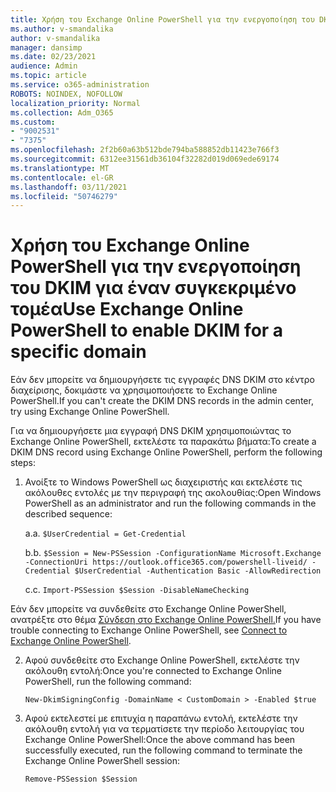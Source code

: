 ```yaml
---
title: Χρήση του Exchange Online PowerShell για την ενεργοποίηση του DKIM για έναν συγκεκριμένο τομέα
ms.author: v-smandalika
author: v-smandalika
manager: dansimp
ms.date: 02/23/2021
audience: Admin
ms.topic: article
ms.service: o365-administration
ROBOTS: NOINDEX, NOFOLLOW
localization_priority: Normal
ms.collection: Adm_O365
ms.custom:
- "9002531"
- "7375"
ms.openlocfilehash: 2f2b60a63b512bde794ba588852db11423e766f3
ms.sourcegitcommit: 6312ee31561db36104f32282d019d069ede69174
ms.translationtype: MT
ms.contentlocale: el-GR
ms.lasthandoff: 03/11/2021
ms.locfileid: "50746279"
---
```

# <a name="use-exchange-online-powershell-to-enable-dkim-for-a-specific-domain"></a><span data-ttu-id="3a907-102">Χρήση του Exchange Online PowerShell για την ενεργοποίηση του DKIM για έναν συγκεκριμένο τομέα</span><span class="sxs-lookup"><span data-stu-id="3a907-102">Use Exchange Online PowerShell to enable DKIM for a specific domain</span></span>

<span data-ttu-id="3a907-103">Εάν δεν μπορείτε να δημιουργήσετε τις εγγραφές DNS DKIM στο κέντρο διαχείρισης, δοκιμάστε να χρησιμοποιήσετε το Exchange Online PowerShell.</span><span class="sxs-lookup"><span data-stu-id="3a907-103">If you can't create the DKIM DNS records in the admin center, try using Exchange Online PowerShell.</span></span> 

<span data-ttu-id="3a907-104">Για να δημιουργήσετε μια εγγραφή DNS DKIM χρησιμοποιώντας το Exchange Online PowerShell, εκτελέστε τα παρακάτω βήματα:</span><span class="sxs-lookup"><span data-stu-id="3a907-104">To create a DKIM DNS record using Exchange Online PowerShell, perform the following steps:</span></span>

1. <span data-ttu-id="3a907-105">Ανοίξτε το Windows PowerShell ως διαχειριστής και εκτελέστε τις ακόλουθες εντολές με την περιγραφή της ακολουθίας:</span><span class="sxs-lookup"><span data-stu-id="3a907-105">Open Windows PowerShell as an administrator and run the following commands in the described sequence:</span></span>

    <span data-ttu-id="3a907-106">a.</span><span class="sxs-lookup"><span data-stu-id="3a907-106">a.</span></span> `$UserCredential = Get-Credential`

    <span data-ttu-id="3a907-107">b.</span><span class="sxs-lookup"><span data-stu-id="3a907-107">b.</span></span> `$Session = New-PSSession -ConfigurationName Microsoft.Exchange -ConnectionUri https://outlook.office365.com/powershell-liveid/ -Credential $UserCredential -Authentication Basic -AllowRedirection`

    <span data-ttu-id="3a907-108">c.</span><span class="sxs-lookup"><span data-stu-id="3a907-108">c.</span></span> `Import-PSSession $Session -DisableNameChecking`
    
<span data-ttu-id="3a907-109">Εάν δεν μπορείτε να συνδεθείτε στο Exchange Online PowerShell, ανατρέξτε στο θέμα [Σύνδεση στο Exchange Online PowerShell.](https://docs.microsoft.com/powershell/exchange/connect-to-exchange-online-powershell)</span><span class="sxs-lookup"><span data-stu-id="3a907-109">If you have trouble connecting to Exchange Online PowerShell, see [Connect to Exchange Online PowerShell](https://docs.microsoft.com/powershell/exchange/connect-to-exchange-online-powershell).</span></span>

2. <span data-ttu-id="3a907-110">Αφού συνδεθείτε στο Exchange Online PowerShell, εκτελέστε την ακόλουθη εντολή:</span><span class="sxs-lookup"><span data-stu-id="3a907-110">Once you're connected to Exchange Online PowerShell, run the following command:</span></span>

    `New-DkimSigningConfig -DomainName < CustomDomain > -Enabled $true`

3. <span data-ttu-id="3a907-111">Αφού εκτελεστεί με επιτυχία η παραπάνω εντολή, εκτελέστε την ακόλουθη εντολή για να τερματίσετε την περίοδο λειτουργίας του Exchange Online PowerShell:</span><span class="sxs-lookup"><span data-stu-id="3a907-111">Once the above command has been successfully executed, run the following command to terminate the Exchange Online PowerShell session:</span></span>

    `Remove-PSSession $Session` 



